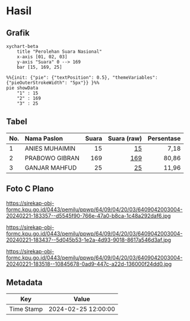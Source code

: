 # Hasil

## Grafik

```mermaid
xychart-beta
    title "Perolehan Suara Nasional"
    x-axis [01, 02, 03]
    y-axis "Suara" 0 --> 169
    bar [15, 169, 25]
```

```mermaid
%%{init: {"pie": {"textPosition": 0.5}, "themeVariables": {"pieOuterStrokeWidth": "5px"}} }%%
pie showData
    "1" : 15
    "2" : 169
    "3" : 25
```

## Tabel

| No. | Nama Paslon    | Suara | Suara (raw) | Persentase |
|:--- |:-------------- | -----:| -----------:| ----------:|
| 1   | ANIES MUHAIMIN | 15    | [15][p-1]   | 7,18       |
| 2   | PRABOWO GIBRAN | 169   | [169][p-2]  | 80,86      |
| 3   | GANJAR MAHFUD  | 25    | [25][p-3]   | 11,96      |


[p-1]: https://github.com/gigit-pemilu/pemilu-2024/blob/main/pilpres/hitung-suara/sub/64-kalimantan-timur/sub/09-penajam-paser-utara/sub/04-sepaku/sub/2003-suka-raja/sub/004-tps/sub/paslon-1.txt
[p-2]: https://github.com/gigit-pemilu/pemilu-2024/blob/main/pilpres/hitung-suara/sub/64-kalimantan-timur/sub/09-penajam-paser-utara/sub/04-sepaku/sub/2003-suka-raja/sub/004-tps/sub/paslon-2.txt
[p-3]: https://github.com/gigit-pemilu/pemilu-2024/blob/main/pilpres/hitung-suara/sub/64-kalimantan-timur/sub/09-penajam-paser-utara/sub/04-sepaku/sub/2003-suka-raja/sub/004-tps/sub/paslon-3.txt

## Foto C Plano

https://sirekap-obj-formc.kpu.go.id/0443/pemilu/ppwp/64/09/04/20/03/6409042003004-20240221-183357--d5545f90-766e-47a0-b8ca-1c48a292daf6.jpg

https://sirekap-obj-formc.kpu.go.id/0443/pemilu/ppwp/64/09/04/20/03/6409042003004-20240221-183437--5d045b53-1e2a-4d93-9018-8617a546d3af.jpg

https://sirekap-obj-formc.kpu.go.id/0443/pemilu/ppwp/64/09/04/20/03/6409042003004-20240221-183518--10845678-0ad9-447c-a22d-136000f24dd0.jpg


## Metadata

| Key        | Value               |
| ---------- | ------------------- |
| Time Stamp | 2024-02-25 12:00:00 |



